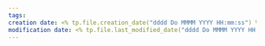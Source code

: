 ```yaml
---
tags: 
creation date: <% tp.file.creation_date("dddd Do MMMM YYYY HH:mm:ss") %>
modification date: <% tp.file.last_modified_date("dddd Do MMMM YYYY HH:mm:ss") %>
---
```


